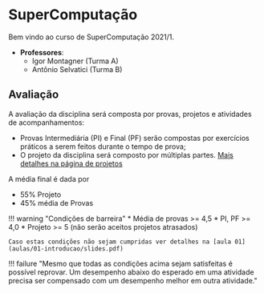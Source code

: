 # SuperComputação

Bem vindo ao curso de SuperComputação 2021/1. 

* **Professores**: 
    * Igor Montagner (Turma A)
    * Antônio Selvatici (Turma B)


## Avaliação

A avaliação da disciplina será composta por provas, projetos e atividades de acompanhamentos:

* Provas Intermediária (PI) e Final (PF) serão compostas por exercícios práticos a serem feitos durante o tempo de prova;
* O projeto da disciplina será composto por múltiplas partes. [Mais detalhes na página de projetos](projetos)

A média final é dada por 

* 55% Projeto
* 45% média de Provas

!!! warning "Condições de barreira"
    * Média de provas >= 4,5
    * PI, PF >= 4,0
    * Projeto >= 5 (não serão aceitos projetos atrasados)

    Caso estas condições não sejam cumpridas ver detalhes na [aula 01](aulas/01-introducao/slides.pdf)

!!! failure "Mesmo que todas as condições acima sejam satisfeitas é possível reprovar. Um desempenho abaixo do esperado em uma atividade precisa ser compensado com um desempenho melhor em outra atividade."
